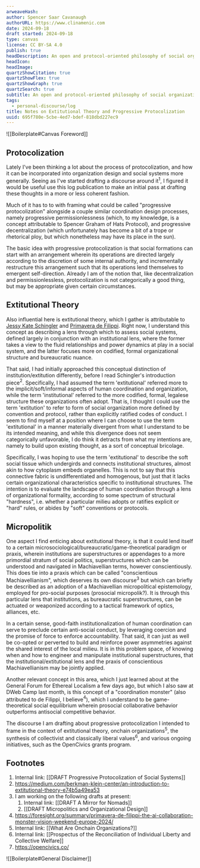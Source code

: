 ```yaml
---
arweaveHash:
author: Spencer Saar Cavanaugh
authorURL: https://www.clinamenic.com
date: 2024-09-18
draft started: 2024-09-18
type: canvas
license: CC BY-SA 4.0
publish: true
headDescription: An open and protocol-oriented philosophy of social organization.
headIcon:
headImage:
quartzShowCitation: true
quartzShowFlex: true
quartzShowGraph: true
quartzSearch: true
subtitle: An open and protocol-oriented philosophy of social organization.
tags:
  - personal-discourse/log
title: Notes on Extitutional Theory and Progressive Protocolization
uuid: 695f780e-5cbe-4ed7-bdef-818dbd227ec9
---
```


![[Boilerplate#Canvas Foreword]]

## Protocolization

Lately I've been thinking a lot about the process of protocolization, and how it can be incorporated into organization design and social systems more generally. Seeing as I've started drafting a discourse around it$^1$, I figured it would be useful use this log publication to make an initial pass at drafting these thoughts in a more or less coherent fashion.

Much of it has to to with framing what could be called "progressive protocolization" alongside a couple similar coordination design processes, namely progressive permissionlessness (which, to my knowledge, is a concept attributable to Spencer Graham of Hats Protocol), and progressive decentralization (which unfortunately has become a bit of a trope or rhetorical ploy, but which nonetheless may have its place in the sun).

The basic idea with progressive protocolization is that social formations can start with an arrangement wherein its operations are directed largely according to the discretion of some internal authority, and incrementally restructure this arrangement such that its operations lend themselves to emergent self-direction. Already I am of the notion that, like decentralization and permissionlessless, protocolization is not categorically a good thing, but may be appropriate given certain circumstances.

## Extitutional Theory

Also influential here is extitutional theory, which I gather is attributable to [Jessy Kate Schingler](https://jessykate.com/) and [Primavera de Filippi](https://en.wikipedia.org/wiki/Primavera_De_Filippi). Right now, I understand this concept as describing a lens through which to assess social systems, defined largely in conjunction with an institutional lens, where the former takes a view to the fluid relationships and power dynamics at play in a social system, and the latter focuses more on codified, formal organizational structure and bureaucratic nuance.

That said, I had initially approached this conceptual distinction of institution/extitution differently, before I read Schingler's introduction piece$^2$. Specifically, I had assumed the term 'extitutional' referred more to the implicit/soft/informal aspects of human coordination and organization, while the term 'institutional' referred to the more codified, formal, legalese structure these organizations often adopt. That is, I thought I could use the term 'extitution' to refer to form of social organization more defined by convention and protocol, rather than explicitly ratified codes of conduct. I seem to find myself at a position where I can choose to use the term 'extitutional' in a manner materially divergent from what I understand to be its intended meaning, and while this divergence does not seem categorically unfavorable, I do think it detracts from what my intentions are, namely to build upon existing thought, as a sort of conceptual bricolage.

Specifically, I was hoping to use the term 'extitutional' to describe the soft social tissue which undergirds and connects institutional structures, almost akin to how cytoplasm embeds organelles. This is not to say that this connective fabric is undifferentiated and homogenous, but just that it lacks certain organizational characteristics specific to institutional structures. The intention is to evaluate the landscape of human coordination through a lens of organizational formality, according to some spectrum of structural "hardness", i.e. whether a particular milieu adopts or ratifies explicit or "hard" rules, or abides by "soft" conventions or protocols.

## Micropolitik

One aspect I find enticing about extitutional theory, is that it could lend itself to a certain microsociological/bureaucratic/game-theoretical paradigm or praxis, wherein institutions are superstructures or appendages to a more primordial stratum of social politics, superstructures which can be understood and navigated in Machiavellian terms, however conscientiously. This does tie into a praxis which can be called "conscientious Machiavellianism", which deserves its own discourse$^3$ but which can briefly be described as an adoption of a Machiavellian micropolitical epistemology, employed for pro-social purposes (prosocial micropolik?). It is through this particular lens that institutions, as bureaucratic superstructures, can be actuated or weaponized according to a tactical framework of optics, alliances, etc.

In a certain sense, good-faith institutionalization of human coordination can serve to preclude certain anti-social conduct, by leveraging coercion and the promise of force to enforce accountability. That said, it can just as well be co-opted or perverted to build and reinforce power asymmetries against the shared interest of the local milieu. It is in this problem space, of knowing when and how to engineer and manipulate institutional superstructures, that the institutional/extitutional lens and the praxis of conscientious Machiavellianism may be jointly applied.

Another relevant concept in this area, which I just learned about at the General Forum for Ethereal Localism a few days ago, but which I also saw at DWeb Camp last month, is this concept of a "coordination monster" (also attributed to de Filippi, I believe$^4$), which I understand to be game-theoretical social equilibrium wherein prosocial collaborative behavior outperforms antisocial competitive behavior.

The discourse I am drafting about progressive protocolization I intended to frame in the context of extitutional theory, onchain organizations$^5$, the synthesis of collectivist and classically liberal values$^6$, and various ongoing initiatives, such as the OpenCivics grants program.

## Footnotes

1. Internal link: [[DRAFT Progressive Protocolization of Social Systems]]
2. https://medium.com/berkman-klein-center/an-introduction-to-extitutional-theory-e74b5a49ea53
3. I am working on the following drafts at present:
   1. Internal link: [[DRAFT A Mirror for Nomads]]
   2. [[DRAFT Micropolitics and Organizational Design]]
4. https://foresight.org/summary/primavera-de-filippi-the-ai-collaboration-monster-vision-weekend-europe-2024/
5. Internal link: [[What Are Onchain Organizations?]]
6. Internal link: [[Prospectus of the Reconciliation of Individual Liberty and Collective Welfare]]
7. https://opencivics.co/

![[Boilerplate#General Disclaimer]]
